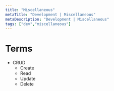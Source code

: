```yaml
---
title: "Miscellaneous"
metaTitle: "Development | Miscellaneous"
metaDescription: "Development | Miscellaneous"
tags: ["dev","miscellaneous"]
---
```


# Terms
* CRUD
  * Create
  * Read
  * Update
  * Delete